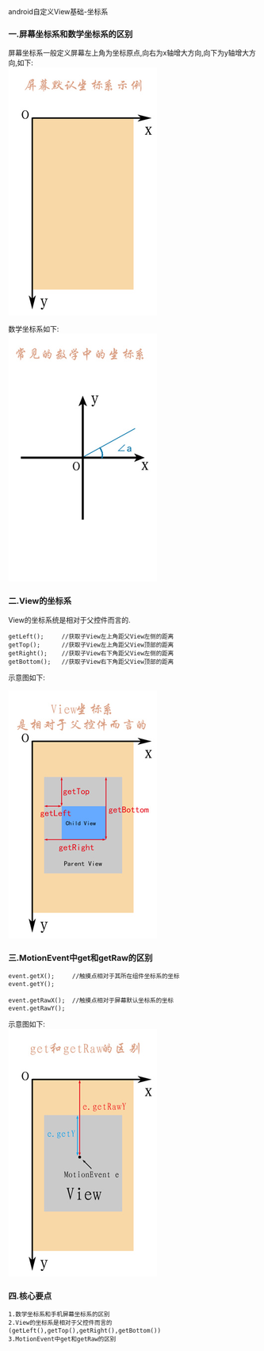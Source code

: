 
android自定义View基础-坐标系

### 一.屏幕坐标系和数学坐标系的区别

屏幕坐标系一般定义屏幕左上角为坐标原点,向右为x轴增大方向,向下为y轴增大方向,如下:<br>
![](https://github.com/liuhuan2015/Custom_View_Learn/blob/master/Img_folder/%E5%B1%8F%E5%B9%95%E5%9D%90%E6%A0%87%E7%B3%BB.jpg) 

数学坐标系如下:<br>
![](https://github.com/liuhuan2015/Custom_View_Learn/blob/master/Img_folder/%E6%95%B0%E5%AD%A6%E5%9D%90%E6%A0%87%E7%B3%BB.jpg)

### 二.View的坐标系
View的坐标系统是相对于父控件而言的.<br>

    getLeft();     //获取子View左上角距父View左侧的距离
    getTop();      //获取子View左上角距父View顶部的距离
    getRight();    //获取子View右下角距父View左侧的距离
    getBottom();   //获取子View右下角距父View顶部的距离

示意图如下:<br>  
![](https://github.com/liuhuan2015/Custom_View_Learn/blob/master/Img_folder/View%E7%9A%84%E5%9D%90%E6%A0%87%E7%B3%BB.jpg)

### 三.MotionEvent中get和getRaw的区别
    
    event.getX();     //触摸点相对于其所在组件坐标系的坐标
    event.getY();     
    
    event.getRawX();  //触摸点相对于屏幕默认坐标系的坐标
    event.getRawY();  
    
示意图如下:<br>
![](https://github.com/liuhuan2015/Custom_View_Learn/blob/master/Img_folder/getX_getRawX.jpg)

### 四.核心要点
    1.数学坐标系和手机屏幕坐标系的区别
    2.View的坐标系是相对于父控件而言的(getLeft(),getTop(),getRight(),getBottom())
    3.MotionEvent中get和getRaw的区别
